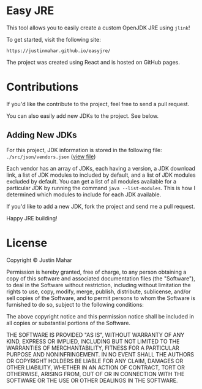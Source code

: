 # Easy JRE

This tool allows you to easily create a custom OpenJDK JRE using `jlink`!

To get started, visit the following site:

    https://justinmahar.github.io/easyjre/

The project was created using React and is hosted on GitHub pages.

# Contributions

If you'd like the contribute to the project, feel free to send a pull request. 

You can also easily add new JDKs to the project. See below.

## Adding New JDKs

For this project, JDK information is stored in the following file: `./src/json/vendors.json` ([view file](https://raw.githubusercontent.com/justinmahar/easyjre/master/src/json/vendors.json))

Each vendor has an array of JDKs, each having a version, a JDK download link, a list of JDK modules to included by default, and a list of JDK modules excluded by default. You can get a list of all modules available for a particular JDK by running the command `java --list-modules`. This is how I determined which modules to include for each JDK available.

If you'd like to add a new JDK, fork the project and send me a pull request.

Happy JRE building!

# License 

Copyright &copy; Justin Mahar

Permission is hereby granted, free of charge, to any person obtaining a copy of this software and associated documentation files (the "Software"), to deal in the Software without restriction, including without limitation the rights to use, copy, modify, merge, publish, distribute, sublicense, and/or sell copies of the Software, and to permit persons to whom the Software is furnished to do so, subject to the following conditions:

The above copyright notice and this permission notice shall be included in all copies or substantial portions of the Software.

THE SOFTWARE IS PROVIDED "AS IS", WITHOUT WARRANTY OF ANY KIND, EXPRESS OR IMPLIED, INCLUDING BUT NOT LIMITED TO THE WARRANTIES OF MERCHANTABILITY, FITNESS FOR A PARTICULAR PURPOSE AND NONINFRINGEMENT. IN NO EVENT SHALL THE AUTHORS OR COPYRIGHT HOLDERS BE LIABLE FOR ANY CLAIM, DAMAGES OR OTHER LIABILITY, WHETHER IN AN ACTION OF CONTRACT, TORT OR OTHERWISE, ARISING FROM, OUT OF OR IN CONNECTION WITH THE SOFTWARE OR THE USE OR OTHER DEALINGS IN THE SOFTWARE.